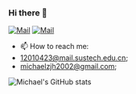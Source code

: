 ### Hi there 👋
[![Mail](https://img.shields.io/badge/-12010423@mail.sustech.edu.cn-critical?style=flat-square&logo=Gmail&logoColor=white)](mailto:12010423@mail.sustech.edu.cn)
[![Mail](https://img.shields.io/badge/-michaelzjh2002@gmail.com-critical?style=flat-square&logo=Gmail&logoColor=white)](michaelzjh2002@gmail.com)

<!--
**MichaelZhangJiahao/MichaelZhangJiahao** is a ✨ _special_ ✨ repository because its `README.md` (this file) appears on your GitHub profile.

Here are some ideas to get you started:

- 🔭 I’m currently working on ...
- 🌱 I’m currently learning ...
- 👯 I’m looking to collaborate on ...
- 🤔 I’m looking for help with ...
- 💬 Ask me about ...
- 😄 Pronouns: ...
- ⚡ Fun fact: ...
-->

- 📫 How to reach me:
- 12010423@mail.sustech.edu.cn;
- michaelzjh2002@gmail.com;

![Michael's GitHub stats](https://github-readme-stats.vercel.app/api?username=MichaelZhangJiahao&show_icons=true&theme=merko)
